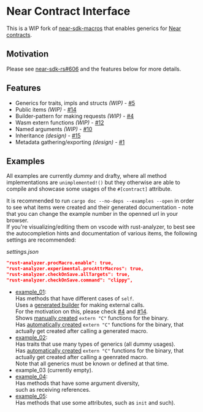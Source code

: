 # Near Contract Interface

This is a WIP fork of [near-sdk-macros](https://github.com/near/near-sdk-rs/tree/master/near-sdk-macros) that enables generics for [Near contracts](https://docs.near.org/docs/develop/contracts/overview).

## Motivation

Please see [near-sdk-rs#606](https://github.com/near/near-sdk-rs/issues/606) and the features below for more details.

## Features

- Generics for traits, impls and structs _(WIP)_ - [#5](https://github.com/chikai-io/contract-interface/issues/5)
- Public items _(WIP)_ - [#14](https://github.com/chikai-io/contract-interface/issues/14)
- Builder-pattern for making requests _(WIP)_ - [#4](https://github.com/chikai-io/contract-interface/issues/4)
- Wasm extern functions _(WIP)_ - [#12](https://github.com/chikai-io/contract-interface/issues/12)
- Named arguments _(WIP)_ - [#10](https://github.com/chikai-io/contract-interface/issues/13)
- Inheritance _(design)_ - [#15](https://github.com/chikai-io/contract-interface/issues/15)
- Metadata gathering/exporting _(design)_ - [#1](https://github.com/chikai-io/contract-interface/issues/1)

## Examples

All examples are currently _dummy_ and drafty, where all method implementations are `unimplemented!()` but they otherwise are able to compile and showcase some usages of the `#[contract]` attribute.  

It is recommended to run `cargo doc --no-deps --examples --open` in order to see what items were created and their generated documentation - note that you can change the example number in the openned url in your browser.  
If you're visualizing/editing them on vscode with rust-analyzer, to best see the autocompletion hints and documentation of various items, the following settings are recommended:

_settings.json_
```json
"rust-analyzer.procMacro.enable": true,
"rust-analyzer.experimental.procAttrMacros": true,
"rust-analyzer.checkOnSave.allTargets": true,
"rust-analyzer.checkOnSave.command": "clippy",
```

- [example_01](./examples/example_01/lib.rs):  
  Has methods that have different cases of `self`.  
  Uses a [generated builder](./examples/example_01/client.rs) for making external calls.  
  For the motivation on this, please check [#4](https://github.com/chikai-io/contract-interface/issues/4) and [#14](https://github.com/chikai-io/contract-interface/issues/14).  
  Shows [manually created](./examples/example_01/api_manual.rs) `extern "C"` functions for the binary.  
  Has [automatically created](./examples/example_01/api.rs) `extern "C"` functions for the binary, 
  that actually get created after calling a generated macro. 
- [example_02](./examples/example_02/lib.rs):  
  Has traits that use many types of generics (all dummy usages).  
  Has [automatically created](./examples/example_02/api.rs) `extern "C"` functions for the binary, 
  that actually get created after calling a geenrated macro.    
  Note that all generics must be known or defined at that time.
- example_03 (currently empty).  
- [example_04](./examples/example_04/lib.rs):  
  Has methods that have some argument diversity,  
  such as receiving references.
- [example_05](./examples/example_05/lib.rs):  
  Has methods that use some attributes, such as `init` and such).
